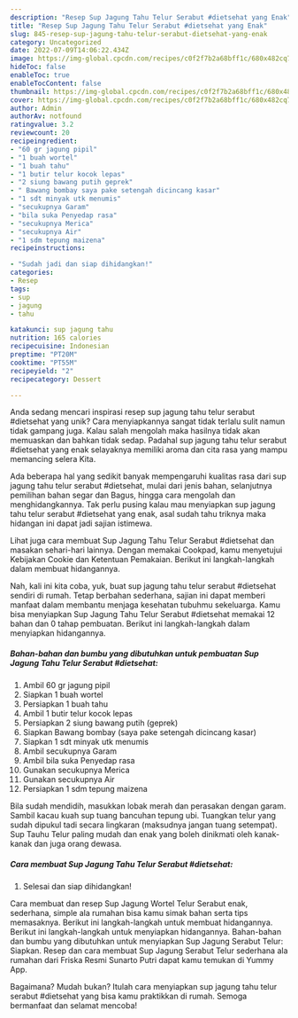 ```yaml
---
description: "Resep Sup Jagung Tahu Telur Serabut #dietsehat yang Enak"
title: "Resep Sup Jagung Tahu Telur Serabut #dietsehat yang Enak"
slug: 845-resep-sup-jagung-tahu-telur-serabut-dietsehat-yang-enak
category: Uncategorized
date: 2022-07-09T14:06:22.434Z
image: https://img-global.cpcdn.com/recipes/c0f2f7b2a68bff1c/680x482cq70/sup-jagung-tahu-telur-serabut-dietsehat-foto-resep-utama.jpg
hideToc: false
enableToc: true
enableTocContent: false
thumbnail: https://img-global.cpcdn.com/recipes/c0f2f7b2a68bff1c/680x482cq70/sup-jagung-tahu-telur-serabut-dietsehat-foto-resep-utama.jpg
cover: https://img-global.cpcdn.com/recipes/c0f2f7b2a68bff1c/680x482cq70/sup-jagung-tahu-telur-serabut-dietsehat-foto-resep-utama.jpg
author: Admin
authorAv: notfound
ratingvalue: 3.2
reviewcount: 20
recipeingredient:
- "60 gr jagung pipil"
- "1 buah wortel"
- "1 buah tahu"
- "1 butir telur kocok lepas"
- "2 siung bawang putih geprek"
- " Bawang bombay saya pake setengah dicincang kasar"
- "1 sdt minyak utk menumis"
- "secukupnya Garam"
- "bila suka Penyedap rasa"
- "secukupnya Merica"
- "secukupnya Air"
- "1 sdm tepung maizena"
recipeinstructions:

- "Sudah jadi dan siap dihidangkan!"
categories:
- Resep
tags:
- sup
- jagung
- tahu

katakunci: sup jagung tahu 
nutrition: 165 calories
recipecuisine: Indonesian
preptime: "PT20M"
cooktime: "PT55M"
recipeyield: "2"
recipecategory: Dessert

---
```





Anda sedang mencari inspirasi resep sup jagung tahu telur serabut #dietsehat yang unik? Cara menyiapkannya sangat tidak terlalu sulit namun tidak gampang juga. Kalau salah mengolah maka hasilnya tidak akan memuaskan dan bahkan tidak sedap. Padahal sup jagung tahu telur serabut #dietsehat yang enak selayaknya memiliki aroma dan cita rasa yang mampu memancing selera Kita.





Ada beberapa hal yang sedikit banyak mempengaruhi kualitas rasa dari sup jagung tahu telur serabut #dietsehat, mulai dari jenis bahan, selanjutnya pemilihan bahan segar dan Bagus, hingga cara mengolah dan menghidangkannya. Tak perlu pusing kalau mau menyiapkan sup jagung tahu telur serabut #dietsehat yang enak,      asal sudah tahu triknya maka hidangan ini dapat jadi sajian istimewa.














Lihat juga cara membuat Sup Jagung Tahu Telur Serabut #dietsehat dan masakan sehari-hari lainnya. Dengan memakai Cookpad, kamu menyetujui Kebijakan Cookie dan Ketentuan Pemakaian. Berikut ini langkah-langkah dalam membuat hidangannya.






Nah, kali ini kita coba, yuk, buat sup jagung tahu telur serabut #dietsehat sendiri di rumah. Tetap berbahan sederhana, sajian ini dapat memberi manfaat dalam membantu menjaga kesehatan tubuhmu sekeluarga. Kamu bisa menyiapkan Sup Jagung Tahu Telur Serabut #dietsehat memakai 12 bahan dan 0 tahap pembuatan. Berikut ini langkah-langkah dalam menyiapkan hidangannya.

<!--inarticleads1-->

##### Bahan-bahan dan bumbu yang dibutuhkan untuk pembuatan Sup Jagung Tahu Telur Serabut #dietsehat:

1. Ambil 60 gr jagung pipil
1. Siapkan 1 buah wortel
1. Persiapkan 1 buah tahu
1. Ambil 1 butir telur kocok lepas
1. Persiapkan 2 siung bawang putih (geprek)
1. Siapkan  Bawang bombay (saya pake setengah dicincang kasar)
1. Siapkan 1 sdt minyak utk menumis
1. Ambil secukupnya Garam
1. Ambil bila suka Penyedap rasa
1. Gunakan secukupnya Merica
1. Gunakan secukupnya Air
1. Persiapkan 1 sdm tepung maizena


Bila sudah mendidih, masukkan lobak merah dan perasakan dengan garam. Sambil kacau kuah sup tuang bancuhan tepung ubi. Tuangkan telur yang sudah dipukul tadi secara lingkaran (maksudnya jangan tuang setempat). Sup Tauhu Telur paling mudah dan enak yang boleh dinikmati oleh kanak-kanak dan juga orang dewasa. 

<!--inarticleads2-->

##### Cara membuat Sup Jagung Tahu Telur Serabut #dietsehat:


1. Selesai dan siap dihidangkan!

Cara membuat dan resep Sup Jagung Wortel Telur Serabut enak, sederhana, simple ala rumahan bisa kamu simak bahan serta tips memasaknya. Berikut ini langkah-langkah untuk membuat hidangannya. Berikut ini langkah-langkah untuk menyiapkan hidangannya. Bahan-bahan dan bumbu yang dibutuhkan untuk menyiapkan Sup Jagung Serabut Telur: Siapkan. Resep dan cara membuat Sup Jagung Serabut Telur sederhana ala rumahan dari Friska Resmi Sunarto Putri dapat kamu temukan di Yummy App. 

Bagaimana? Mudah bukan? Itulah cara menyiapkan sup jagung tahu telur serabut #dietsehat yang bisa kamu praktikkan di rumah. Semoga bermanfaat dan selamat mencoba!
